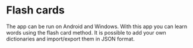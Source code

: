 # Flash cards

The app can be run on Android and Windows. 
With this app you can learn words using the flash card method. 
It is possible to add your own dictionaries and import/export them in JSON format.
